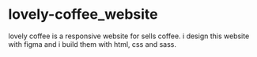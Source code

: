 # lovely-coffee_website
lovely coffee is a responsive website for sells coffee. i design this website with figma and i build them with html, css and sass.
